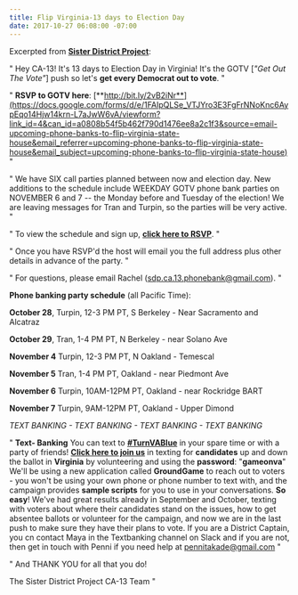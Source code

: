 ```yaml
---
title: Flip Virginia-13 days to Election Day
date: 2017-10-27 06:08:00 -07:00
---
```


Excerpted from [**Sister District Project**](https://www.sisterdistrict.com/):

"  Hey CA-13! It's 13 days to Election Day in Virginia!
It's the GOTV [*"Get Out The Vote"*] push so let's **get every Democrat out to vote**.   "
 
"   **RSVP to GOTV here**: [**http://bit.ly/2vB2iNr**](https://docs.google.com/forms/d/e/1FAIpQLSe_VTJYro3E3FgFrNNoKnc6AypEqo14Hjw14krn-L7aJwW6vA/viewform?link_id=4&can_id=a0808b54f5b462f790d1476ee8a2c1f3&source=email-upcoming-phone-banks-to-flip-virginia-state-house&email_referrer=upcoming-phone-banks-to-flip-virginia-state-house&email_subject=upcoming-phone-banks-to-flip-virginia-state-house)   "

"   We have SIX call parties planned between now and election day. New additions to the schedule include WEEKDAY GOTV phone bank parties on NOVEMBER 6 and 7 -- the Monday before and Tuesday of the election! We are leaving messages for Tran and Turpin, so the parties will be very active.   "

"   To view the schedule and sign up, [**click here to RSVP**](http://bit.ly/2vB2iNr).   "

"   Once you have RSVP'd the host will email you the full address plus other details in advance of the party.   "

"   For questions, please email Rachel (sdp.ca.13.phonebank@gmail.com).   "

**Phone banking party schedule** (all Pacific Time):

**October 28**, Turpin, 12-3 PM PT, S Berkeley - Near Sacramento and Alcatraz

**October 29**, Tran, 1-4 PM PT, N Berkeley - near Solano Ave

**November 4** Turpin, 12-3 PM PT, N Oakland - Temescal

**November 5** Tran, 1-4 PM PT, Oakland - near Piedmont Ave

**November 6** Turpin, 10AM-12PM PT, Oakland - near Rockridge BART

**November 7** Turpin, 9AM-12PM PT, Oakland - Upper Dimond

*TEXT BANKING - TEXT BANKING - TEXT BANKING - TEXT BANKING*

"   **Text- Banking**
You can text to [**#TurnVABlue**](https://twitter.com/hashtag/turnvablue?ref_src=twsrc%5Egoogle%7Ctwcamp%5Eserp%7Ctwgr%5Ehashtag) in your spare time or with a party of friends!  [**Click here to join us**](https://www.sisterdistrict.com/programs/textbanking/) in texting for **candidates** up and down the ballot in **Virginia** by volunteering and using the **password**: "**gameonva**"  We'll be using a new application called **GroundGame** to reach out to voters - you won't be using your own phone or phone number to text with, and the campaign provides **sample scripts** for you to use in your conversations.  **So easy**!  We've had great results already in September and October, texting with voters about where their candidates stand on the issues, how to get absentee ballots or volunteer for the campaign, and now we are in the last push to make sure they have their plans to vote. If you are a District Captain, you cn contact Maya in the Textbanking channel on Slack and if you are not, then get in touch with Penni if you need help at pennitakade@gmail.com   "

"   And THANK YOU for all that you do!

The Sister District Project CA-13 Team   "